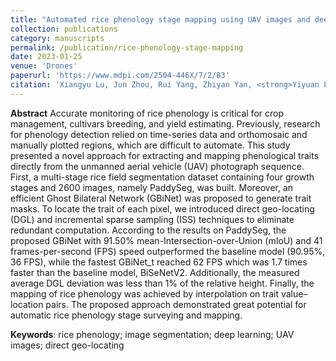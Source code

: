 ```yaml
---
title: "Automated rice phenology stage mapping using UAV images and deep learning"
collection: publications
category: manuscripts
permalink: /publication/rice-phenology-stage-mapping
date: 2023-01-25
venue: 'Drones'
paperurl: 'https://www.mdpi.com/2504-446X/7/2/83'
citation: 'Xiangyu Lu, Jun Zhou, Rui Yang, Zhiyan Yan, <strong>Yiyuan Lin</strong>, Jie Jiao, Fei Liu &quot;83.&quot; <i>Drones</i>. 7(2).'
---
```


**Abstract**
Accurate monitoring of rice phenology is critical for crop management, cultivars breeding, and yield estimating. Previously, research for phenology detection relied on time-series data and orthomosaic and manually plotted regions, which are difficult to automate. This study presented a novel approach for extracting and mapping phenological traits directly from the unmanned aerial vehicle (UAV) photograph sequence. First, a multi-stage rice field segmentation dataset containing four growth stages and 2600 images, namely PaddySeg, was built. Moreover, an efficient Ghost Bilateral Network (GBiNet) was proposed to generate trait masks. To locate the trait of each pixel, we introduced direct geo-locating (DGL) and incremental sparse sampling (ISS) techniques to eliminate redundant computation. According to the results on PaddySeg, the proposed GBiNet with 91.50% mean-Intersection-over-Union (mIoU) and 41 frames-per-second (FPS) speed outperformed the baseline model (90.95%, 36 FPS), while the fastest GBiNet_t reached 62 FPS which was 1.7 times faster than the baseline model, BiSeNetV2. Additionally, the measured average DGL deviation was less than 1% of the relative height. Finally, the mapping of rice phenology was achieved by interpolation on trait value–location pairs. The proposed approach demonstrated great potential for automatic rice phenology stage surveying and mapping.

**Keywords**: rice phenology; image segmentation; deep learning; UAV images; direct geo-locating